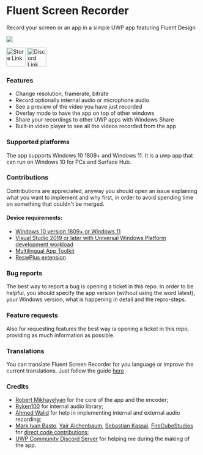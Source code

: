 # Fluent Screen Recorder

Record your screen or an app in a simple UWP app featuring Fluent Design

![](https://i.postimg.cc/D0tRCCKZ/1.png)


<a href='https://www.microsoft.com/en-us/p/fluent-screen-recorder/9mwv79xlfqh7'><img src='https://developer.microsoft.com/en-us/store/badges/images/English_get-it-from-MS.png' alt='Store Link' height="50px"/></a> <a href='https://discord.gg/UZgbJP2'><img src='https://media.moddb.com/images/members/1/454/453186/profile/news-discord-join.jpg' alt='Discord Link' height="50px"/></a>

### Features

- Change resolution, framerate, bitrate
- Record optionally internal audio or microphone audio
- See a preview of the video you have just recorded
- Overlay mode to have the app on top of other windows
- Share your recordings to other UWP apps with Windows Share
- Built-in video player to see all the videos recorded from the app

### Supported platforms

The app supports Windows 10 1809+ and Windows 11. It is a uwp app that can run on Windows 10 for PCs and Surface Hub.

### Contributions

Contributions are appreciated, anyway you should open an issue explaining what you want to implement and why first, in order to avoid spending time on something that couldn't be merged.

#### Device requirements:
- [Windows 10 version 1809+ or Windows 11](http://windows.com)
- [Visual Studio 2019 or later with Universal Windows Platform development workload](https://visualstudio.microsoft.com/vs/features/universal-windows-platform/)
- [Multilingual App Toolkit](https://developer.microsoft.com/en-us/windows/downloads/multilingual-app-toolkit/)
- [ReswPlus extension](https://marketplace.visualstudio.com/items?itemName=rudyhuyn.ReswPlus)

### Bug reports

The best way to report a bug is opening a ticket in this repo. In order to be helpful, you should specify the app version (without using the word latest), your Windows version, what is happening in detail and the repro-steps.

### Feature requests

Also for requesting features the best way is opening a ticket in this repo, providing as much information as possible.

### Translations

You can translate Fluent Screen Recorder for you language or improve the current translations. Just follow the guide [here](https://github.com/MarcAnt01/Fluent-Screen-Recorder/blob/master/translations.md)

### Credits
- [Robert Mikhayelyan](https://github.com/robmikh) for the core of the app and the encoder;
- [Ryken100](https://github.com/Ryken100) for internal audio library;
- [Ahmed Walid](https://github.com/ahmed605) for help in implementing internal and external audio recording;
- [Mark Ivan Basto](https://github.com/MarkIvanDev), [Yair Aichenbaum](https://github.com/yaichenbaum), [Sebastian Kassai](https://github.com/xezrunner), [FireCubeStudios](https://github.com/FireCubeStudios) for [direct code contributions](https://github.com/MarcAnt01/Fluent-Screen-Recorder/graphs/contributors);
- [UWP Community Discord Server](https://aka.ms/winui/discord) for helping me during the making of the app.
